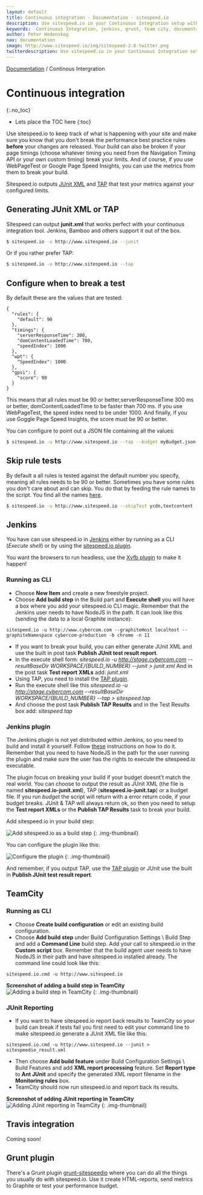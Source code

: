 ```yaml
---
layout: default
title: Continuous integration - Documentation - sitespeed.io
description: Use sitespeed.io in your Continuous Integration setup with Jenkins, Grunt or Team City.
keywords:  Continuous Integration, jenkins, grunt, team city, documentation, web performance, sitespeed.io
author: Peter Hedenskog
nav: documentation
image: http://www.sitespeed.io/img/sitespeed-2.0-twitter.png
twitterdescription: Use sitespeed.io in your Continuous Integration setup.
---
```

[Documentation](/documentation/) / Continous Intergration

# Continuous integration
{:.no_toc}

* Lets place the TOC here
{:toc}

Use sitespeed.io to keep track of what is happening with your site and make sure you know that you don't break the performance best practice rules **before** your changes are released.
Your build can also be broken if your page timings (choose whatever timing you need from the Navigation Timing API or your own custom timing) break your limits. And of course, if you use WebPageTest or Google Page Speed Insights, you can use the metrics from them to break your build.

Sitespeed.io outputs [JUnit XML](http://help.catchsoftware.com/display/ET/JUnit+Format) and [TAP](http://testanything.org/) that test your metrics against your configured limits.


## Generating JUnit XML or TAP
Sitespeed can output **junit.xml** that works perfect with your continuous integration tool. Jenkins, Bamboo and others support it out of the box.

~~~bash
$ sitespeed.io -u http://www.sitespeed.io --junit
~~~

Or if you rather prefer TAP:

~~~bash
$ sitespeed.io -u http://www.sitespeed.io --tap
~~~

## Configure when to break a test
By default these are the values that are tested:

~~~
{
  "rules": {
    "default": 90
  },
  "timings": {
    "serverResponseTime": 300,
    "domContentLoadedTime": 700,
    "speedIndex": 1000
  },
  "wpt": {
    "SpeedIndex": 1000
  },
  "gpsi": {
    "score": 90
  }
}
~~~

This means that all rules must be 90 or better,serverResponseTime 300 ms or better,
domContentLoadedTime to be faster than 700 ms. If you use WebPageTest, the speed index need to be under 1000. And finally, if you use Goggle Page Speed Insights, the score must be 90 or better.


You can configure to point out a JSON file containing all the values:

~~~bash
$ sitespeed.io -u http://www.sitespeed.io --tap --budget myBudget.json
~~~

## Skip rule tests
By default a all rules is tested against the default number you specify, meaning all rules needs to be 90 or better. Sometimes you have some rules you don't care about and can skip. You do that by feeding the rule names to the script. You find all the names [here](https://github.com/sitespeedio/yslow/blob/master/src/common/rulesets/ruleset_sitespeed.js).

~~~bash
$ sitespeed.io -u http://www.sitespeed.io --skipTest ycdn,textcontent --tap
~~~

## Jenkins
You have can use sitespeed.io in [Jenkins](http://jenkins-ci.org/") either by running as a CLI (*Execute shell*) or by using the [sitespeed.io plugin](https://github.com/sitespeedio/jenkins.sitespeed.io).

You want the browsers to run headless, use the [Xvfb plugin](https://wiki.jenkins-ci.org/display/JENKINS/Xvfb+Plugin) to make it happen!


### Running as CLI

* Choose **New Item** and create a new freestyle project.
* Choose **Add build step** in the Build part and **Execute shell** you will have a box where you add your sitespeed.io CLI magic. Remember that the Jenkins user needs to have NodeJS in the path. It can look like this (sending the data to a local Graphite instance):

~~~
sitespeed.io -u http://www.cybercom.com --graphiteHost localhost --graphiteNamespace cybercom-production -b chrome -n 11
~~~

* If you want to break your build, you can either generate JUnit XML and use the built in post task **Publish JUnit test result report**.
* In the execute shell form: *sitespeed.io -u http://stage.cybercom.com --resultBaseDir ${WORKSPACE}/${BUILD_NUMBER} --junit > junit.xml* And in the post task **Test report XMLs** add: *junit.xml*
* Using TAP, you need to install the [TAP plugin](https://wiki.jenkins-ci.org/display/JENKINS/TAP+Plugin).
* Run the execute shell like this *sitespeed.io -u http://stage.cybercom.com --resultBaseDir ${WORKSPACE}/${BUILD_NUMBER} --tap > sitespeed.tap*
* And choose the post task **Publish TAP Results** and in the Test Results box add: *sitespeed.tap*

### Jenkins plugin
The Jenkins plugin is not yet distributed within Jenkins, so you need to build and install it yourself. Follow [these](https://github.com/sitespeedio/jenkins.sitespeed.io#how-to-run-in-jenkins) instructions on how to do it. Remember that you need to have NodeJS in the path for the user running the plugin and make sure the user has the rights to execute the sitespeed.io executable.

The plugin focus on breaking your build if your budget doesnt't match the real world. You can choose to output the result as JUnit XML (the file is named **sitespeed.io-junit.xml**), TAP (**sitespeed.io-junit.tap**) or a budget file. If you run *budget* the script will return with a error return code, if your budget breaks. JUnit & TAP will always return ok, so then you need to setup the **Test report XMLs** or the **Publish TAP Results** task to break your build.


Add sitespeed.io in your build step:

![Add sitespeed.io as a build step](add-build-step-jenkins.png)
{: .img-thumbnail}

You can configure the plugin like this:

![Configure the plugin](jenkins-plugin-configuration.png)
{: .img-thumbnail}

And remember, if you output TAP, use the [TAP plugin](https://wiki.jenkins-ci.org/display/JENKINS/TAP+Plugin) or JUnit use the built in **Publish JUnit test result report**.

## TeamCity

### Running as CLI

* Choose **Create build configuration** or edit an existing build configuration.
* Choose **Add build step** under Build Configuration Settings \ Build Step and add a **Command Line** build step. Add your call to sitespeed.io in the **Custom script** box. Remember that the build agent user needs to have NodeJS in their path and have sitespeed.io installed already. The command line could look like this:

~~~
sitespeed.io.cmd -u http://www.sitespeed.io
~~~

**Screenshot of adding a build step in TeamCity**
![Adding a build step in TeamCity](teamcity-build-step.png)
{: .img-thumbnail}

### JUnit Reporting
* If you want to have sitespeed.io report back results to TeamCity so your build can break if tests fail you first need to edit your command line to make sitespeed.io generate a JUnit XML file like this:
~~~
sitespeed.io.cmd -u http://www.sitespeed.io --junit > sitespeedio_result.xml
~~~
* Then choose **Add build feature** under Build Configuration Settings \ Build Features and add **XML report processing** feature. Set **Report type** to **Ant JUnit** and specify the generated XML report filename in the **Monitoring rules** box.
* TeamCity should now run sitespeed.io and report back its results.

**Screenshot of adding JUnit reporting in TeamCity**
![Adding JUnit reporting in TeamCity](teamcity-build-feature.png)
{: .img-thumbnail}

## Travis integration
Coming soon!


## Grunt plugin
There's a Grunt plugin [grunt-sitespeedio](https://github.com/sitespeedio/grunt-sitespeedio) where you can do all the things you usually do with sitespeed.io. Use it create HTML-reports, send metrics to Graphite or test your performance budget.
